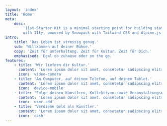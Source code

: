 ```yaml
---
layout: 'index'
title: 'Home'
meta:
    desc:
        '11st-Starter-Kit is a minimal starting point for building static websites
        with 11ty, powered by Snowpack with Tailwind CSS and Alpine.js.'
intro:
    title: 'Das Leben ist stressig genug.'
    sub: 'Willkommen auf deiner Bühne.'
    copy: 'Zeit für unterhaltung. Zeit für Kultur. Zeit für Dich.'
    emphasised: 'Egal ob zuhause oder on the go.'
features:
    - title: 'Wir liefern dir Kultur.'
      content: 'Lorem ipsum dolor sit amet, consetetur sadipscing elitr, sed diam nonumy eirmod tempor invidunt ut labore et dolore magna aliquyam erat, sed diam voluptua. At vero eos et accusam et justo duo dolores et ea rebum.'
      icon: 'video-camera'
    - title: 'Am Computer, auf deinem Telefon, auf deinem Tablet.'
      content: 'Lorem ipsum dolor sit amet, consetetur sadipscing elitr, sed diam nonumy eirmod tempor invidunt ut labore et dolore magna aliquyam erat, sed diam voluptua. At vero eos et accusam et justo duo dolores et ea rebum.'
      icon: 'device-mobile'
    - title: 'Folge deinen Künstlern, Kollektiven sowie Veranstaltungsorten.'
      content: 'Lorem ipsum dolor sit amet, consetetur sadipscing elitr, sed diam nonumy eirmod tempor invidunt ut labore et dolore magna aliquyam erat, sed diam voluptua. At vero eos et accusam et justo duo dolores et ea rebum.'
      icon: 'user-add'
    - title: 'Verdiene Geld als Künstler.'
      content: 'Lorem ipsum dolor sit amet, consetetur sadipscing elitr, sed diam nonumy eirmod tempor invidunt ut labore et dolore magna aliquyam erat, sed diam voluptua. At vero eos et accusam et justo duo dolores et ea rebum.'
      icon: 'cash'
---
```

